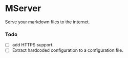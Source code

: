 # MServer

Serve your markdown files to the internet.

### Todo

- [ ] add HTTPS support.
- [ ] Extract hardcoded configuration to a configuration file.